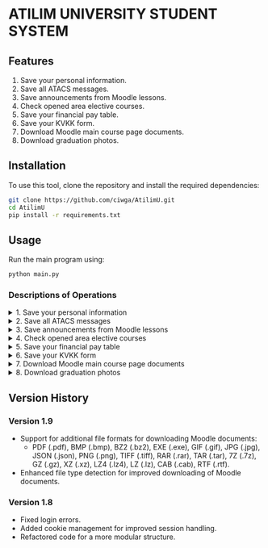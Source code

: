 # ATILIM UNIVERSITY STUDENT SYSTEM

## Features

1. Save your personal information.
2. Save all ATACS messages.
3. Save announcements from Moodle lessons.
4. Check opened area elective courses.
5. Save your financial pay table.
6. Save your KVKK form.
7. Download Moodle main course page documents.
8. Download graduation photos.

## Installation

To use this tool, clone the repository and install the required dependencies:

```bash
git clone https://github.com/ciwga/AtilimU.git
cd AtilimU
pip install -r requirements.txt
```

## Usage

Run the main program using:

```bash
python main.py
```

### Descriptions of Operations

<details>
<summary>1. Save your personal information</summary>

This option saves your personal information, such as your name, surname, student number, and department, to a file.
Saves in `atilim_data/university_profile` directory.

</details>

<details>
<summary>2. Save all ATACS messages</summary>

This option saves all of your Atacs messages to a file.
Saves in `atilim_data/atacs` directory.

</details>

<details>
<summary>3. Save announcements from Moodle lessons</summary>

This option saves all of the announcements for your Moodle lessons to a file.
Saves in `atilim_data/moodle` directory.

</details>

<details>
<summary>4. Check opened area elective courses</summary>

This option checks and saves the opened area elective courses.
Saves in `atilim_data/unacs` directory.

</details>

<details>
<summary>5. Save your financial pay table</summary>

This option saves your financial pay table to a file. The option also prints the total amount of money you have paid to date.
Saves in `atilim_data/atacs` directory.

</details>

<details>
<summary>6. Save your KVKK form</summary>

This option saves your KVKK form to a file.
Saves in `atilim_data/atacs` directory.

</details>

<details>
<summary>7. Download Moodle main course page documents</summary>

This option downloads course documents from the Moodle course main page.
Supported file formats include PDF, BMP, BZ2, EXE, GIF, JPG, JSON, PNG, TIFF, RAR, TAR, 7Z, GZ, XZ, LZ4, LZ, CAB, RTF, XLSX, DOCX, TXT, PPTX, ZIP, and HTML.
Saves in `atilim_data/moodle` directory.

</details>

<details>
<summary>8. Download graduation photos</summary>

This option downloads graduation photos if you have already participated in the ceremony.
Saves in `atilim_data/unacs/graduation_photos` directory.

</details>


## Version History

### Version 1.9
- Support for additional file formats for downloading Moodle documents:
  - PDF (.pdf), BMP (.bmp), BZ2 (.bz2), EXE (.exe), GIF (.gif), JPG (.jpg), JSON (.json), PNG (.png), TIFF (.tiff), RAR (.rar), TAR (.tar), 7Z (.7z), GZ (.gz), XZ (.xz), LZ4 (.lz4), LZ (.lz), CAB (.cab), RTF (.rtf).
- Enhanced file type detection for improved downloading of Moodle documents.

### Version 1.8

- Fixed login errors.
- Added cookie management for improved session handling.
- Refactored code for a more modular structure.
